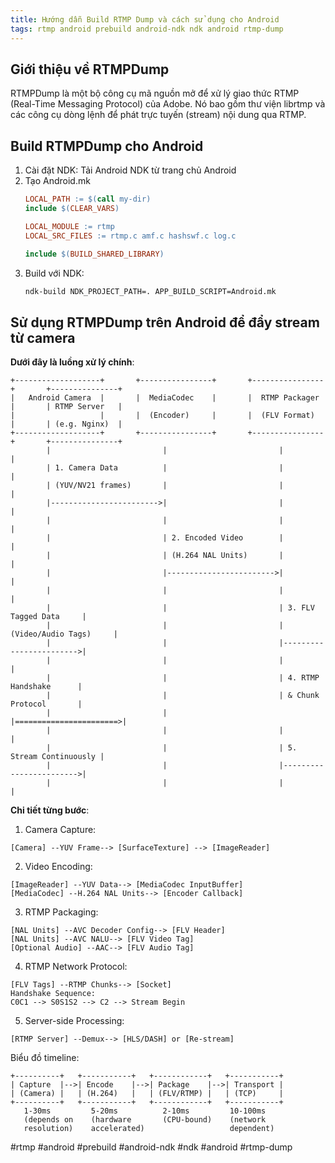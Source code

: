 ```yaml
---
title: Hướng dẫn Build RTMP Dump và cách sử dụng cho Android
tags: rtmp android prebuild android-ndk ndk android rtmp-dump
---
```


## Giới thiệu về RTMPDump

RTMPDump là một bộ công cụ mã nguồn mở để xử lý giao thức RTMP (Real-Time Messaging Protocol) của Adobe. Nó bao gồm thư viện librtmp và các công cụ dòng lệnh để phát trực tuyến (stream) nội dung qua RTMP.

## Build RTMPDump cho Android
1. Cài đặt NDK: Tải Android NDK từ trang chủ Android
2. Tạo Android.mk
    ```makefile
    LOCAL_PATH := $(call my-dir)
    include $(CLEAR_VARS)

    LOCAL_MODULE := rtmp
    LOCAL_SRC_FILES := rtmp.c amf.c hashswf.c log.c

    include $(BUILD_SHARED_LIBRARY)
    ```
3. Build với NDK:
    ```bash
    ndk-build NDK_PROJECT_PATH=. APP_BUILD_SCRIPT=Android.mk
    ```

## Sử dụng RTMPDump trên Android để đẩy stream từ camera
**Dưới đây là luồng xử lý chính**:
```
+-------------------+       +----------------+       +----------------+       +---------------+
|   Android Camera  |       |  MediaCodec    |       |  RTMP Packager |       | RTMP Server   |
|                   |       |  (Encoder)     |       |  (FLV Format)  |       | (e.g. Nginx)  |
+-------------------+       +----------------+       +----------------+       +---------------+
        |                         |                         |                        |
        | 1. Camera Data          |                         |                        |
        | (YUV/NV21 frames)       |                         |                        |
        |------------------------>|                         |                        |
        |                         |                         |                        |
        |                         | 2. Encoded Video        |                        |
        |                         | (H.264 NAL Units)       |                        |
        |                         |------------------------>|                        |
        |                         |                         |                        |
        |                         |                         | 3. FLV Tagged Data     |
        |                         |                         | (Video/Audio Tags)     |
        |                         |                         |------------------------>|
        |                         |                         |                        |
        |                         |                         | 4. RTMP Handshake      |
        |                         |                         | & Chunk Protocol       |
        |                         |                         |=======================>|
        |                         |                         |                        |
        |                         |                         | 5. Stream Continuously |
        |                         |                         |------------------------>|
        |                         |                         |                        |
```

**Chi tiết từng bước**:
1. Camera Capture:
```
[Camera] --YUV Frame--> [SurfaceTexture] --> [ImageReader]
```
2. Video Encoding:
```
[ImageReader] --YUV Data--> [MediaCodec InputBuffer] 
[MediaCodec] --H.264 NAL Units--> [Encoder Callback]
```
3. RTMP Packaging:
```
[NAL Units] --AVC Decoder Config--> [FLV Header]
[NAL Units] --AVC NALU--> [FLV Video Tag]
[Optional Audio] --AAC--> [FLV Audio Tag]
```
4. RTMP Network Protocol:
```
[FLV Tags] --RTMP Chunks--> [Socket]
Handshake Sequence:
C0C1 --> S0S1S2 --> C2 --> Stream Begin
```
5. Server-side Processing:
```
[RTMP Server] --Demux--> [HLS/DASH] or [Re-stream]
```
Biểu đồ timeline:
```
+----------+   +-----------+   +------------+   +-----------+
| Capture  |-->| Encode    |-->| Package    |-->| Transport |
| (Camera) |   | (H.264)   |   | (FLV/RTMP) |   | (TCP)     |
+----------+   +-----------+   +------------+   +-----------+
   1-30ms         5-20ms          2-10ms         10-100ms
   (depends on    (hardware       (CPU-bound)    (network 
   resolution)    accelerated)                   dependent)
```


#rtmp #android #prebuild #android-ndk #ndk #android #rtmp-dump
